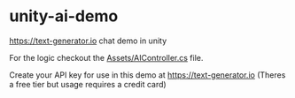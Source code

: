 # unity-ai-demo
https://text-generator.io chat demo in unity

For the logic checkout the [Assets/AIController.cs](Assets/AIController.cs) file.

Create your API key for use in this demo at https://text-generator.io (Theres a free tier but usage requires a credit card)
